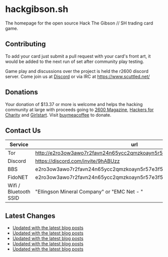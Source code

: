 # hackgibson.sh
The homepage for the open source Hack The Gibson // SH trading card game.


## Contributing

To add your card just submit a pull request with your card's front art, it would be added to the next run of set after community play testing.

Game play and discussions over the project is held the r2600 discord server. Come join us at [Discord](https://discord.com/invite/9hABUzz) or via IRC at https://www.scuttled.net/


## Donations

Your donation of $13.37 or more is welcome and helps the hacking community at large with proceeds going to [2600 Magazine](https://2600.com/), [Hackers for Charity](https://hackersforcharity.org) and [Girlstart](https://girlstart.org).  Visit [buymeacoffee](https://www.buymeacoffee.com/hackgibson.sh) to donate.


## Contact Us

Service | url
-|-
Tor | http://e2ro3ow3awo7r2favn24n65ycc2qmzkoayn5r57e3f56nvjwdcgg32ad.onion
Discord | https://discord.com/invite/9hABUzz
BBS | e2ro3ow3awo7r2favn24n65ycc2qmzkoayn5r57e3f56nvjwdcgg32ad.onion:23
FidoNET | e2ro3ow3awo7r2favn24n65ycc2qmzkoayn5r57e3f56nvjwdcgg32ad.onion:24554
Wifi / Bluetooth SSID | "Ellingson Mineral Company" or "EMC Net - <fidonet address>"

## Latest Changes
<!-- BLOG-POST-LIST:START -->
- [Updated with the latest blog posts](https://github.com/DFW2600/hackgibson.sh/commit/8df7bd1a26dec6cf4ea86b2b88f46344183215bf)
- [Updated with the latest blog posts](https://github.com/DFW2600/hackgibson.sh/commit/32d19482acc15746fee4834218716a2b72af96e8)
- [Updated with the latest blog posts](https://github.com/DFW2600/hackgibson.sh/commit/354e3123ed10b8910b57ce7c983d117a30748f43)
- [Updated with the latest blog posts](https://github.com/DFW2600/hackgibson.sh/commit/a7784841fa1b9c39f93fa72f4ac6bb1c117e6bf4)
- [Updated with the latest blog posts](https://github.com/DFW2600/hackgibson.sh/commit/98a0a45f957e8a8d237a6fd20ec2625eb7812ddd)
<!-- BLOG-POST-LIST:END -->
